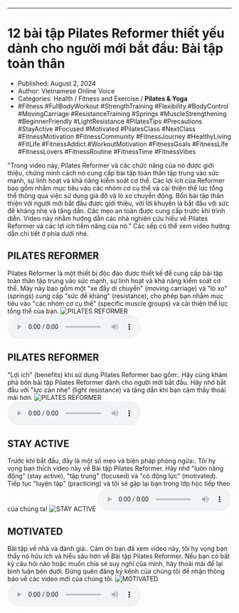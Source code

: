 
---

# 12 bài tập Pilates Reformer thiết yếu dành cho người mới bắt đầu: Bài tập toàn thân

- Published: August 2, 2024
- Author: Vietnamese Online Voice
- Categories: Health / Fitness and Exercise / **Pilates & Yoga**
- #Fitness #FullBodyWorkout #StrengthTraining #Flexibility #BodyControl #MovingCarriage #ResistanceTraining #Springs #MuscleStrengthening #BeginnerFriendly #LightResistance #PilatesTips #Precautions #StayActive #Focused #Motivated #PilatesClass #NextClass #FitnessMotivation #FitnessCommunity #FitnessJourney #HealthyLiving #FitLife #FitnessAddict #WorkoutMotivation #FitnessGoals #FitnessLife #FitnessLovers #FitnessRoutine #FitnessTime #FitnessVibes

"Trong video này, Pilates Reformer và các chức năng của nó được giới thiệu, chứng minh cách nó cung cấp bài tập toàn thân tập trung vào sức mạnh, sự linh hoạt và khả năng kiểm soát cơ thể. Các lợi ích của Reformer bao gồm nhắm mục tiêu vào các nhóm cơ cụ thể và cải thiện thể lực tổng thể thông qua việc sử dụng giá đỡ và lò xo chuyển động. Bốn bài tập thân thiện với người mới bắt đầu được giới thiệu, với lời khuyên là bắt đầu với sức đề kháng nhẹ và tăng dần. Các mẹo an toàn được cung cấp trước khi trình diễn. Video này nhằm hướng dẫn các nhà nghiên cứu hiểu về Pilates Reformer và các lợi ích tiềm năng của nó." Các sếp có thể xem video hướng dẫn chi tiết ở phía dưới nhé.


## PILATES REFORMER

Pilates Reformer là một thiết bị độc đáo được thiết kế để cung cấp bài tập toàn thân tập trung vào sức mạnh, sự linh hoạt và khả năng kiểm soát cơ thể. Máy này bao gồm một "xe đẩy di chuyển" (moving carriage) và "lò xo" (springs) cung cấp "sức đề kháng" (resistance), cho phép bạn nhắm mục tiêu vào "các nhóm cơ cụ thể" (specific muscle groups) và cải thiện thể lực tổng thể của bạn.
![PILATES REFORMER](https://http-archiver-apis-production-80.schnworks.com/storage/images/transitions/2024-08-02/transition--10172188329-Montserrat-Regular-283593.jpg)
<audio controls>
    <source src="https://http-archiver-apis-production-80.schnworks.com/storage/storage/audio/file-20665598340.mp3" type="audio/mpeg">
</audio>



## PILATES REFORMER

"Lợi ích" (benefits) khi sử dụng Pilates Reformer bao gồm:. Hãy cùng khám phá bốn bài tập Pilates Reformer dành cho người mới bắt đầu. Hãy nhớ bắt đầu với "lực cản nhẹ" (light resistance) và tăng dần khi bạn cảm thấy thoải mái hơn.
![PILATES REFORMER](https://http-archiver-apis-production-80.schnworks.com/storage/images/transitions/2024-08-02/transition--17775748833-Montserrat-Thin-004895.jpg)
<audio controls>
    <source src="https://http-archiver-apis-production-80.schnworks.com/storage/storage/audio/file-17759971098.mp3" type="audio/mpeg">
</audio>



## STAY ACTIVE

Trước khi bắt đầu, đây là một số mẹo và biện pháp phòng ngừa:. Tôi hy vọng bạn thích video này về Bài tập Pilates Reformer. Hãy nhớ "luôn năng động" (stay active), "tập trung" (focused) và "có động lực" (motivated). Tiếp tục "luyện tập" (practicing) và tôi sẽ gặp lại bạn trong lớp học tiếp theo của chúng ta!
![STAY ACTIVE](https://http-archiver-apis-production-80.schnworks.com/storage/images/transitions/2024-08-02/transition-3081901520-Montserrat-Thin-1A237E.jpg)
<audio controls>
    <source src="https://http-archiver-apis-production-80.schnworks.com/storage/storage/audio/file-9209576656.mp3" type="audio/mpeg">
</audio>



## MOTIVATED

Bài tập về nhà và đánh giá:. Cảm ơn bạn đã xem video này, tôi hy vọng bạn thấy nó hữu ích và hiểu sâu hơn về Bài tập Pilates Reformer. Nếu bạn có bất kỳ câu hỏi nào hoặc muốn chia sẻ suy nghĩ của mình, hãy thoải mái để lại bình luận bên dưới. Đừng quên đăng ký kênh của chúng tôi để nhận thông báo về các video mới của chúng tôi.
![MOTIVATED](https://http-archiver-apis-production-80.schnworks.com/storage/images/transitions/2024-08-02/transition--13113210878-Montserrat-SemiBold-7B1FA2.jpg)
<audio controls>
    <source src="https://http-archiver-apis-production-80.schnworks.com/storage/storage/audio/file-18767695906.mp3" type="audio/mpeg">
</audio>

